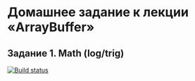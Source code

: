 # Домашнее задание к лекции «ArrayBuffer»
## Задание 1. Math (log/trig)

[![Build status](https://ci.appveyor.com/api/projects/status/1qa50x9euptid8r9?svg=true)](https://ci.appveyor.com/project/Dolinin2021/sec-9-1-js-pr)

